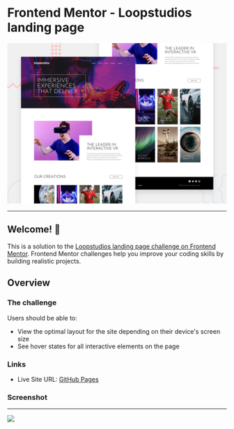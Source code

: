 # Frontend Mentor - Loopstudios landing page

![Design preview for the Loopstudios landing page coding challenge](./design/desktop-preview.jpg)

---

## Welcome! :wave:

This is a solution to the [Loopstudios landing page challenge on Frontend Mentor](https://www.frontendmentor.io/challenges/loopstudios-landing-page-N88J5Onjw).
Frontend Mentor challenges help you improve your coding skills by building realistic projects.

## Overview

### The challenge

Users should be able to:

- View the optimal layout for the site depending on their device's screen size
- See hover states for all interactive elements on the page

### Links

- Live Site URL: [GitHub Pages](https://jotahdavid.github.io/loopstudios-landing-page/)

### Screenshot

---

![](./design/loopstudios-my-solution-desktop.png)
